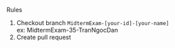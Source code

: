 Rules  

1. Checkout branch `MidtermExam-[your-id]-[your-name]`     
   ex: MidtermExam-35-TranNgocDan     
3. Create pull request


